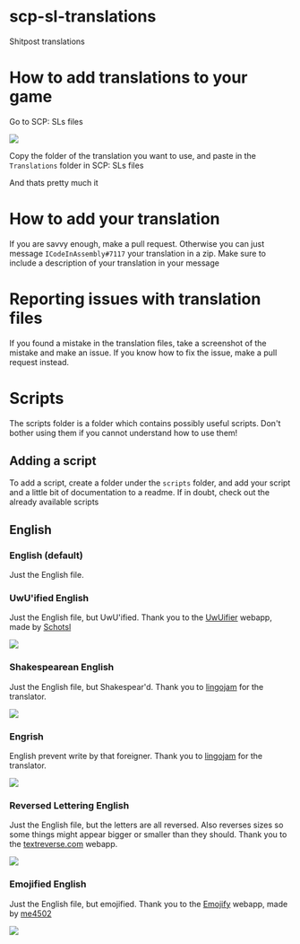 # scp-sl-translations
Shitpost translations

# How to add translations to your game

Go to SCP: SLs files

![](https://i.imgur.com/32Nr2NL.png)

Copy the folder of the translation you want to use, and paste in the `Translations` folder in SCP: SLs files

And thats pretty much it

# How to add your translation

If you are savvy enough, make a pull request. Otherwise you can just message `ICodeInAssembly#7117` your translation in a zip. Make sure to include a description of your translation in your message

# Reporting issues with translation files

If you found a mistake in the translation files, take a screenshot of the mistake and make an issue. If you know how to fix the issue, make a pull request instead.

# Scripts

The scripts folder is a folder which contains possibly useful scripts. Don't bother using them if you cannot understand how to use them!

## Adding a script

To add a script, create a folder under the `scripts` folder, and add your script and a little bit of documentation to a readme. If in doubt, check out the already available scripts

## English

### English (default)

Just the English file.

### UwU'ified English

Just the English file, but UwU'ified. Thank you to the [UwUifier](https://uwuifier.com/) webapp, made by [Schotsl](https://github.com/Schotsl)

![](https://i.imgur.com/y6YekH6.jpg)

### Shakespearean English

Just the English file, but Shakespear'd. Thank you to [lingojam](https://lingojam.com/) for the translator.

![](https://i.imgur.com/18KFgbs.jpg)

### Engrish

English prevent write by that foreigner. Thank you to [lingojam](https://lingojam.com/) for the translator.

![](https://i.imgur.com/SOPv5Q9.jpg)

### Reversed Lettering English

Just the English file, but the letters are all reversed. Also reverses sizes so some things might appear bigger or smaller than they should. Thank you to the [textreverse.com](https://www.textreverse.com/) webapp.

![](https://i.imgur.com/NdJGV8Z.jpg)

### Emojified English

Just the English file, but emojified. Thank you to the [Emojify](https://madelinemiller.dev/apps/emojify/) webapp, made by [me4502](https://madelinemiller.dev/)

![](https://i.imgur.com/hCEktGR.jpg)